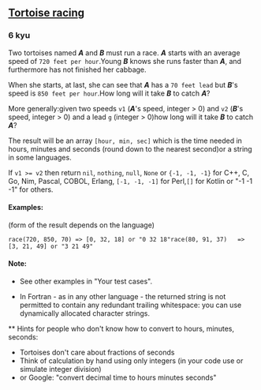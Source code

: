 <h2><a href=https://www.codewars.com/kata/55e2adece53b4cdcb900006c/train/javascript target="_blank">Tortoise racing</a></h2><h3>6 kyu</h3><p>Two tortoises named <em><strong>A</strong></em> and <em><strong>B</strong></em> must run a race. <em><strong>A</strong></em> starts with an average speed of <code>720 feet per hour</code>.Young <em><strong>B</strong></em> knows she runs faster than <em><strong>A</strong></em>, and furthermore has not finished her cabbage.</p><p>When she starts, at last, she can see that <em><strong>A</strong></em> has a <code>70 feet lead</code> but <em><strong>B</strong></em>'s speed is <code>850 feet per hour</code>.How long will it take <em><strong>B</strong></em> to catch <em><strong>A</strong></em>?</p><p>More generally:given two speeds <code>v1</code> (<em><strong>A</strong></em>'s speed, integer &gt; 0) and <code>v2</code> (<em><strong>B</strong></em>'s speed, integer &gt; 0) and a lead <code>g</code> (integer &gt; 0)how long will it take <em><strong>B</strong></em> to catch <em><strong>A</strong></em>? </p><p>The result will be an array <code>[hour, min, sec]</code> which is the time needed in hours, minutes and seconds (round down to the nearest second)or a string in some languages.</p><p>If <code>v1 &gt;= v2</code> then return <code>nil</code>, <code>nothing</code>, <code>null</code>, <code>None</code> or <code>{-1, -1, -1}</code> for C++, C, Go, Nim, Pascal, COBOL, Erlang, <code>[-1, -1, -1]</code> for Perl,<code>[]</code> for Kotlin or "-1 -1 -1" for others.</p><h4 id="examples">Examples:</h4><p>(form of the result depends on the language)</p><pre><code>race(720, 850, 70) =&gt; [0, 32, 18] or "0 32 18"race(80, 91, 37)   =&gt; [3, 21, 49] or "3 21 49"</code></pre><h4 id="note">Note:</h4><ul><li><p>See other examples in "Your test cases".</p></li><li><p>In Fortran - as in any other language - the returned string is not permitted to contain any redundant trailing whitespace: you can use dynamically allocated character strings.</p></li></ul><p>** Hints for people who don't know how to convert to hours, minutes, seconds:</p><ul><li>Tortoises don't care about fractions of seconds</li><li>Think of calculation by hand using only integers (in your code use or simulate integer division)</li><li>or Google: "convert decimal time to hours minutes seconds"</li></ul>